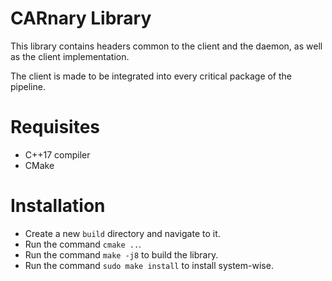 # CARnary Library

This library contains headers common to the client and the daemon, as well as the client implementation.

The client is made to be integrated into every critical package of the pipeline.

# Requisites

- C++17 compiler
- CMake

# Installation

- Create a new `build` directory and navigate to it.
- Run the command `cmake ..`.
- Run the command `make -j8` to build the library.
- Run the command `sudo make install` to install system-wise.
